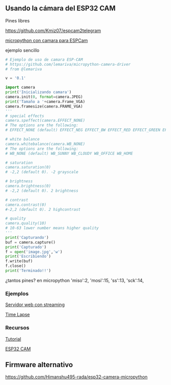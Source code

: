 ## Usando la cámara del ESP32 CAM



Pines libres

https://github.com/Kmiz07/espcam2telegram

[micropython con camara para ESPCam](https://github.com/lemariva/micropython-camera-driver)

ejemplo sencillo

```python
# Ejemplo de uso de camara ESP-CAM
# https://github.com/lemariva/micropython-camera-driver
# from @lemariva

v = '0.1'

import camera
print('Inicializando camara')
camera.init(0, format=camera.JPEG)
print('Tamaño a '+camera.Frame_VGA)
camera.framesize(camera.FRAME_VGA)
'''
# special effects
camera.speffect(camera.EFFECT_NONE)
# The options are the following:
# EFFECT_NONE (default) EFFECT_NEG EFFECT_BW EFFECT_RED EFFECT_GREEN EFFECT_BLUE EFFECT_RETRO

# white balance
camera.whitebalance(camera.WB_NONE)
# The options are the following:
# WB_NONE (default) WB_SUNNY WB_CLOUDY WB_OFFICE WB_HOME

# saturation
camera.saturation(0)
# -2,2 (default 0). -2 grayscale 

# brightness
camera.brightness(0)
# -2,2 (default 0). 2 brightness

# contrast
camera.contrast(0)
#-2,2 (default 0). 2 highcontrast

# quality
camera.quality(10)
# 10-63 lower number means higher quality
'''
print('Capturando')
buf = camera.capture()
print('Capturado')
f = open('image.jpg','w')
print('Escribiendo')
f.write(buf)
f.close()
print('Terminado!!')


```


¿tantos pines? 
en micropython 
    'miso':2,
    'mosi':15,
    'ss':13,
    'sck':14,



### Ejemplos

[Servidor web con streaming](https://github.com/lemariva/uPyCam)

[Time Lapse](https://github.com/lemariva/uPyCam/tree/timelapse-camera)

### Recursos

[Tutorial](https://lemariva.com/blog/2019/09/micropython-how-about-taking-photo-esp32)

[ESP32 CAM](https://www.banggood.com/custlink/GKmvayBgmP)

## Firmware alternativo

https://github.com/Himanshu495-rada/esp32-camera-micropython